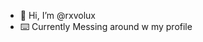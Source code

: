 - 👋 Hi, I’m @rxvolux
- ⌨️ Currently Messing around w my profile

<!---
rxvolux/rxvolux is a ✨ special ✨ repository because its `README.md` (this file) appears on your GitHub profile.
You can click the Preview link to take a look at your changes.
--->
